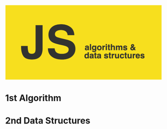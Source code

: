 ![javascript algorithm and data structures!](/assets/js.png "javascript algorithm and data structures")

# 1st Algorithm

# 2nd Data Structures



